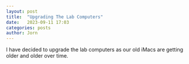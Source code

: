 ```yaml
---
layout: post
title:  "Upgrading The Lab Computers"
date:   2023-09-11 17:03
categories: posts
author: Jorn
---
```


I have decided to upgrade the lab computers as our old iMacs are getting older and older over time.